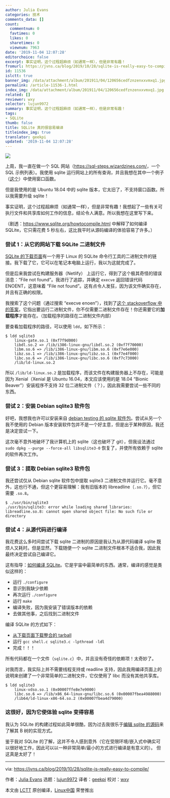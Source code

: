 ```yaml
---
author: Julia Evans
categories: 技术
comments_data: []
count:
  commentnum: 0
  favtimes: 0
  likes: 0
  sharetimes: 0
  viewnum: 7963
date: '2019-11-04 12:07:28'
editorchoice: false
excerpt: 事实证明，这个过程超麻烦（如通常一样），但是非常有趣！
fromurl: https://jvns.ca/blog/2019/10/28/sqlite-is-really-easy-to-compile/
id: 11536
islctt: true
banner_img: /data/attachment/album/201911/04/120656cedfznzenxxvmxq1.jpg
permalink: /article-11536-1.html
index_img: /data/attachment/album/201911/04/120656cedfznzenxxvmxq1.jpg.thumb.jpg
related: []
reviewer: wxy
selector: lujun9972
summary: 事实证明，这个过程超麻烦（如通常一样），但是非常有趣！
tags:
- SQLite
thumb: false
title: SQLite 真的很容易编译
titleindex_img: true
translator: geekpi
updated: '2019-11-04 12:07:28'
---
```


![](/data/attachment/album/201911/04/120656cedfznzenxxvmxq1.jpg)


上周，我一直在做一个 SQL 网站（<https://sql-steps.wizardzines.com/>，一个 SQL 示例列表）。我使用 sqlite 运行网站上的所有查询，并且我想在其中一个例子（[这个](https://sql-steps.wizardzines.com/lag.html)）中使用窗口函数。


但是我使用的是 Ubuntu 18.04 中的 sqlite 版本，它太旧了，不支持窗口函数。所以我需要升级 sqlite！


事实证明，这个过程超麻烦（如通常一样），但是非常有趣！我想起了一些有关可执行文件和共享库如何工作的信息，结论令人满意。所以我想在这里写下来。


（剧透：<https://www.sqlite.org/howtocompile.html> 中解释了如何编译 SQLite，它只需花费 5 秒左右，这比我平时从源码编译的体验容易了许多。）


### 尝试 1：从它的网站下载 SQLite 二进制文件


[SQLite 的下载页面](https://www.sqlite.org/download.html)有一个用于 Linux 的 SQLite 命令行工具的二进制文件的链接。我下载了它，它可以在笔记本电脑上运行，我以为这就完成了。


但是后来我尝试在构建服务器（Netlify） 上运行它，得到了这个极其奇怪的错误消息：“File not found”。我进行了追踪，并确定 `execve` 返回错误代码 ENOENT，这意味着 “File not found”。这有点令人发狂，因为该文件确实存在，并且有正确的权限。


我搜索了这个问题（通过搜索 “execve enoen”），找到了[这个 stackoverflow 中的答案](https://stackoverflow.com/questions/5234088/execve-file-not-found-when-stracing-the-very-same-file)，它指出要运行二进制文件，你不仅需要二进制文件存在！你还需要它的**加载程序**才能存在。（加载程序的路径在二进制文件内部）


要查看加载程序的路径，可以使用 `ldd`，如下所示：



```
$ ldd sqlite3
    linux-gate.so.1 (0xf7f9d000)
    libdl.so.2 => /lib/i386-linux-gnu/libdl.so.2 (0xf7f70000)
    libm.so.6 => /lib/i386-linux-gnu/libm.so.6 (0xf7e6e000)
    libz.so.1 => /lib/i386-linux-gnu/libz.so.1 (0xf7e4f000)
    libc.so.6 => /lib/i386-linux-gnu/libc.so.6 (0xf7c73000)
    /lib/ld-linux.so.2
```

所以 `/lib/ld-linux.so.2` 是加载程序，而该文件在构建服务器上不存在，可能是因为 Xenial（Xenial 是 Ubuntu 16.04，本文应该使用的是 18.04 “Bionic Beaver”）安装程序不支持 32 位二进制文​​件（？），因此我需要尝试一些不同的东西。


### 尝试 2：安装 Debian sqlite3 软件包


好吧，我想我也许可以安装来自 [debian testing 的 sqlite 软件包](https://packages.debian.org/bullseye/amd64/sqlite3/download)。尝试从另一个我不使用的 Debian 版本安装软件包并不是一个好主意，但是出于某种原因，我还是决定尝试一下。


这次毫不意外地破坏了我计算机上的 sqlite（这也破坏了 git），但我设法通过 `sudo dpkg --purge --force-all libsqlite3-0` 恢复了，并使所有依赖于 sqlite 的软件再次工作。


### 尝试 3：提取 Debian sqlite3 软件包


我还尝试仅从 Debian sqlite 软件包中提取 sqlite3 二进制文件并运行它。毫不意外，这也行不通，但这个更容易理解：我有旧版本的 libreadline（`.so.7`），但它需要 `.so.8`。



```
$ ./usr/bin/sqlite3
./usr/bin/sqlite3: error while loading shared libraries: libreadline.so.8: cannot open shared object file: No such file or directory
```

### 尝试 4：从源代码进行编译


我花费这么多时间尝试下载 sqlite 二进制的原因是我认为从源代码编译 sqlite 既烦人又耗时。但是显然，下载随便一个 sqlite 二进制文件根本不适合我，因此我最终决定尝试自己编译它。


这有指导：[如何编译 SQLite](https://www.sqlite.org/howtocompile.html)。它是宇宙中最简单的东西。通常，编译的感觉是类似这样的：


* 运行 `./configure`
* 意识到我缺少依赖
* 再次运行 `./configure`
* 运行 `make`
* 编译失败，因为我安装了错误版本的依赖
* 去做其他事，之后找到二进制文件


编译 SQLite 的方式如下：


* [从下载页面下载整合的 tarball](https://www.sqlite.org/download.html)
* 运行 `gcc shell.c sqlite3.c -lpthread -ldl`
* 完成！！！


所有代码都在一个文件（`sqlite.c`）中，并且没有奇怪的依赖项！太奇妙了。


对我而言，我实际上并不需要线程支持或 readline 支持，因此我用编译页面上的说明来创建了一个非常简单的二进制文件，它仅使用了 libc 而没有其他共享库。



```
$ ldd sqlite3
    linux-vdso.so.1 (0x00007ffe8e7e9000)
    libc.so.6 => /lib/x86_64-linux-gnu/libc.so.6 (0x00007fbea4988000)
    /lib64/ld-linux-x86-64.so.2 (0x00007fbea4d79000)
```

### 这很好，因为它使体验 sqlite 变得容易


我认为 SQLite 的构建过程如此简单很酷，因为过去我很乐于[编辑 sqlite 的源码](https://jvns.ca/blog/2014/10/02/how-does-sqlite-work-part-2-btrees/)来了解其 B 树的实现方式。


鉴于我对 SQLite 的了解，这并不令人感到意外（它在受限环境/嵌入式中确实可以很好地工作，因此可以以一种非常简单/最小的方式进行编译是有意义的）。 但这真是太好了！




---


via: <https://jvns.ca/blog/2019/10/28/sqlite-is-really-easy-to-compile/>


作者：[Julia Evans](https://jvns.ca/) 选题：[lujun9972](https://github.com/lujun9972) 译者：[geekpi](https://github.com/geekpi) 校对：[wxy](https://github.com/wxy)


本文由 [LCTT](https://github.com/LCTT/TranslateProject) 原创编译，[Linux中国](https://linux.cn/) 荣誉推出